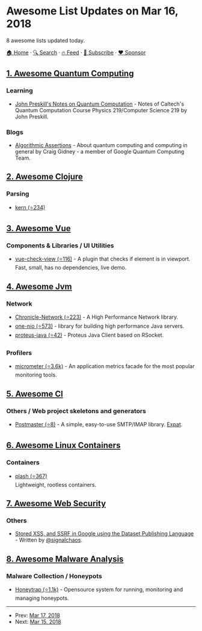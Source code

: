 # Awesome List Updates on Mar 16, 2018

8 awesome lists updated today.

[🏠 Home](/README.md) · [🔍 Search](https://www.trackawesomelist.com/search/) · [🔥 Feed](https://www.trackawesomelist.com/rss.xml) · [📮 Subscribe](https://trackawesomelist.us17.list-manage.com/subscribe?u=d2f0117aa829c83a63ec63c2f&id=36a103854c) · [❤️  Sponsor](https://github.com/sponsors/theowenyoung)



## [1. Awesome Quantum Computing](/content/desireevl/awesome-quantum-computing/README.md)

### Learning

*   [John Preskill's Notes on Quantum Computation](http://www.theory.caltech.edu/~preskill/ph219/index.html#lecture) - Notes of Caltech's Quantum Computation Course Physics 219/Computer Science 219 by John Preskill.

### Blogs

*   [Algorithmic Assertions](http://algassert.com/) - About quantum computing and computing in general by Craig Gidney - a member of Google Quantum Computing Team.

## [2. Awesome Clojure](/content/razum2um/awesome-clojure/README.md)

### Parsing

*   [kern (⭐234)](https://github.com/blancas/kern)

## [3. Awesome Vue](/content/vuejs/awesome-vue/README.md)

### Components & Libraries / UI Utilities

*   [vue-check-view (⭐116)](https://github.com/vtimofeev/vue-check-view) - A plugin that checks if element is in viewport. Fast, small, has no dependencies, live demo.

## [4. Awesome Jvm](/content/deephacks/awesome-jvm/README.md)

### Network

*   [Chronicle-Network (⭐223)](https://github.com/OpenHFT/Chronicle-Network) - A High Performance Network library.
*   [one-nio (⭐573)](https://github.com/odnoklassniki/one-nio) - library for building high performance Java servers.
*   [proteus-java (⭐42)](https://github.com/netifi-proteus/proteus-java) - Proteus Java Client based on RSocket.

### Profilers

*   [micrometer (⭐3.6k)](https://github.com/micrometer-metrics/micrometer) - An application metrics facade for the most popular monitoring tools.

## [5. Awesome Cl](/content/CodyReichert/awesome-cl/README.md)

### Others / Web project skeletons and generators

*   [Postmaster (⭐8)](https://github.com/eudoxia0/postmaster) - A simple, easy-to-use SMTP/IMAP library. [Expat](https://directory.fsf.org/wiki/License:Expat).

## [6. Awesome Linux Containers](/content/Friz-zy/awesome-linux-containers/README.md)

### Containers

*   [plash (⭐367)](https://github.com/ihucos/plash/)\
    Lightweight, rootless containers.

## [7. Awesome Web Security](/content/qazbnm456/awesome-web-security/README.md)

### Others

*   [Stored XSS, and SSRF in Google using the Dataset Publishing Language](https://s1gnalcha0s.github.io/dspl/2018/03/07/Stored-XSS-and-SSRF-Google.html) - Written by [@signalchaos](https://twitter.com/signalchaos).

## [8. Awesome Malware Analysis](/content/rshipp/awesome-malware-analysis/README.md)

### Malware Collection / Honeypots

*   [Honeytrap (⭐1.1k)](https://github.com/honeytrap/honeytrap) - Opensource system for running, monitoring and managing honeypots.

---

- Prev: [Mar 17, 2018](/content/2018/03/17/README.md)
- Next: [Mar 15, 2018](/content/2018/03/15/README.md)
